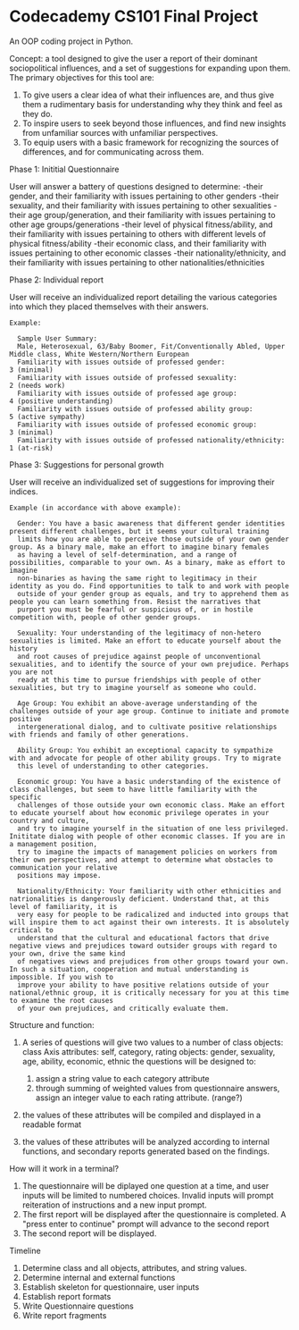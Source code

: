 # Codecademy CS101 Final Project
An OOP coding project in Python.

Concept: a tool designed to give the user a report of their dominant sociopolitical influences, and a set of suggestions for expanding upon them.
The primary objectives for this tool are:
1. To give users a clear idea of what their influences are, and thus give them a rudimentary basis for understanding why they think and feel as they do.
2. To inspire users to seek beyond those influences, and find new insights from unfamiliar sources with unfamiliar perspectives.
3. To equip users with a basic framework for recognizing the sources of differences, and for communicating across them.

Phase 1: Inititial Questionnaire

  User will answer a battery of questions designed to determine:
    -their gender, and their familiarity with issues pertaining to other genders
    -their sexuality, and their familiarity with issues pertaining to other sexualities
    -their age group/generation, and their familiarity with issues pertaining to other age groups/generations
    -their level of physical fitness/ability, and their familiarity with issues pertaining to others with different levels of physical fitness/ability
    -their economic class, and their familiarity with issues pertaining to other economic classes
    -their nationality/ethnicity, and their familiarity with issues pertaining to other nationalities/ethnicities

Phase 2: Individual report


  User will receive an individualized report detailing the various categories into which they placed themselves with their answers.
    
    Example:
      
      Sample User Summary:
      Male, Heterosexual, 63/Baby Boomer, Fit/Conventionally Abled, Upper Middle class, White Western/Northern European
      Familiarity with issues outside of professed gender:                  3 (minimal)
      Familiarity with issues outside of professed sexuality:               2 (needs work)
      Familiarity with issues outside of professed age group:               4 (positive understanding)
      Familiarity with issues outside of professed ability group:           5 (active sympathy)
      Familiarity with issues outside of professed economic group:          3 (minimal)
      Familiarity with issues outside of professed nationality/ethnicity:   1 (at-risk)
      
Phase 3: Suggestions for personal growth
  
  User will receive an individualized set of suggestions for improving their indices.
    
    Example (in accordance with above example):
      
      Gender: You have a basic awareness that different gender identities present different challenges, but it seems your cultural training 
      limits how you are able to perceive those outside of your own gender group. As a binary male, make an effort to imagine binary females
      as having a level of self-determination, and a range of possibilities, comparable to your own. As a binary, make as effort to imagine
      non-binaries as having the same right to legitimacy in their identity as you do. Find opportunities to talk to and work with people
      outside of your gender group as equals, and try to apprehend them as people you can learn something from. Resist the narratives that 
      purport you must be fearful or suspicious of, or in hostile competition with, people of other gender groups.
      
      Sexuality: Your understanding of the legitimacy of non-hetero sexualities is limited. Make an effort to educate yourself about the history
      and root causes of prejudice against people of unconventional sexualities, and to identify the source of your own prejudice. Perhaps you are not
      ready at this time to pursue friendships with people of other sexualities, but try to imagine yourself as someone who could.
      
      Age Group: You exhibit an above-average understanding of the challenges outside of your age group. Continue to initiate and promote positive 
      intergenerational dialog, and to cultivate positive relationships with friends and family of other generations.
      
      Ability Group: You exhibit an exceptional capacity to sympathize with and advocate for people of other ability groups. Try to migrate 
      this level of understanding to other categories.
      
      Economic group: You have a basic understanding of the existence of class challenges, but seem to have little familiarity with the specific
      challenges of those outside your own economic class. Make an effort to educate yourself about how economic privilege operates in your country and culture,
      and try to imagine yourself in the situation of one less privileged. Inititate dialog with people of other economic classes. If you are in a management position,
      try to imagine the impacts of management policies on workers from their own perspectives, and attempt to determine what obstacles to communication your relative
      positions may impose.
      
      Nationality/Ethnicity: Your familiarity with other ethnicities and natrionalities is dangerously deficient. Understand that, at this level of familiarity, it is
      very easy for people to be radicalized and inducted into groups that will inspire them to act against their own interests. It is absolutely critical to
      understand that the cultural and educational factors that drive negative views and prejudices toward outsider groups with regard to your own, drive the same kind
      of negatives views and prejudices from other groups toward your own. In such a situation, cooperation and mutual understanding is impossible. If you wish to
      improve your ability to have positive relations outside of your national/ethnic group, it is critically necessary for you at this time to examine the root causes
      of your own prejudices, and critically evaluate them.

Structure and function:
  1. A series of questions will give two values to a number of class objects:
    class Axis
      attributes: self, category, rating
      objects: gender, sexuality, age, ability, economic, ethnic
    the questions will be designed to:
      1. assign a string value to each category attribute
      2. through summing of weighted values from questionnaire answers, assign an integer value to each rating attribute. (range?)
 
 2. the values of these attributes will be compiled and displayed in a readable format
 3. the values of these attributes will be analyzed according to internal functions, and secondary reports generated based on the findings.
  

How will it work in a terminal?
  1. The questionnaire will be diplayed one question at a time, and user inputs will be limited to numbered choices. Invalid inputs will prompt 
  reiteration of instructions and a new input prompt.
  2. The first report will be displayed after the questionnaire is completed. A "press enter to continue" prompt will advance to the second report
  3. The second report will be displayed.

Timeline
1. Determine class and all objects, attributes, and string values.
2. Determine internal and external functions
3. Establish skeleton for questionnaire, user inputs
4. Establish report formats 
5. Write Questionnaire questions
6. Write report fragments

